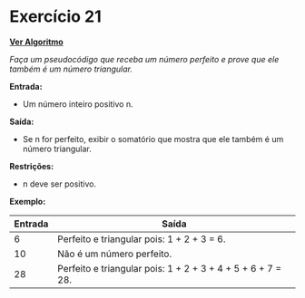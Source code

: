 # Exercício 21

[**Ver Algoritmo**](Algoritmo21.md)

*Faça um pseudocódigo que receba um número perfeito e prove que ele também é um número triangular.*

**Entrada:**
- Um número inteiro positivo n.

**Saída:**
- Se n for perfeito, exibir o somatório que mostra que ele também é um número triangular.

**Restrições:**
- n deve ser positivo.

**Exemplo:**

| Entrada | Saída                                                |
| ------- | ---------------------------------------------------- |
| 6       | Perfeito e triangular pois: 1 + 2 + 3 = 6.          |
| 10      | Não é um número perfeito.                            |
| 28      | Perfeito e triangular pois: 1 + 2 + 3 + 4 + 5 + 6 + 7 = 28.  |
